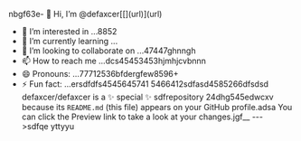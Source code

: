 nbgf63e- 👋 Hi, I’m @defaxcer[[[](url)](url)](url)
- 👀 I’m interested in ...8852
- 🌱 I’m currently learning ...
- 💞️ I’m looking to collaborate on ...47447ghnngh
- 📫 How to reach me ...dcs45453453hjmhjcvbnnn
- 😄 Pronouns: ...77712536bfdergfew8596+
- ⚡ Fun fact: ...ersdfdfs4545645741
5466412sdfasd4585266dfsdsd
defaxcer/defaxcer is a ✨ special ✨ sdfrepository 24dhg545edwcxv
because its `README.md` (this file) appears on your GitHub profile.adsa
You can click the Preview link to take a look at your changes.jgf_[](url)_
--->sdfqe
yttyyu
